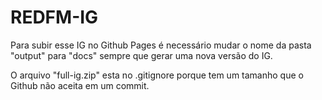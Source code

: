 # REDFM-IG

Para subir esse IG no Github Pages é necessário mudar o nome da pasta "output" para "docs" sempre que gerar uma nova versão do IG.

O arquivo "full-ig.zip" esta no .gitignore porque tem um tamanho que o Github não aceita em um commit.
